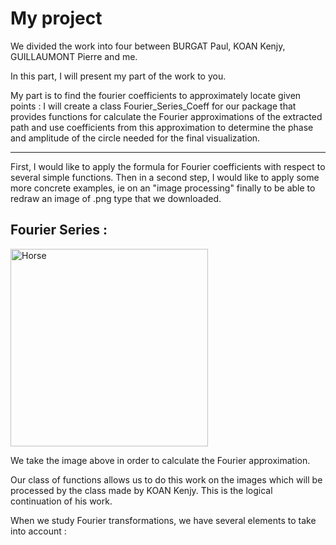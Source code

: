 # My project

We divided the work into four between BURGAT Paul, KOAN Kenjy, GUILLAUMONT Pierre and me.

In this part, I will present my part of the work to you.

My part is to find the fourier coefficients to approximately locate given points : 
I will create a class Fourier_Series_Coeff for our package that provides functions for calculate the Fourier approximations of the extracted path and use coefficients from this approximation to determine the phase and amplitude of the circle needed for the final visualization.

__________________________________________________________________________________________________________________________________________________________________________________________________________________________________

First, I would like to apply the formula for Fourier coefficients with respect to several simple functions.
Then in a second step, I would like to apply some more concrete examples, ie on an "image processing" finally to be able to redraw an image of .png type that we downloaded.


## Fourier Series :


<img width="316" alt="Horse" src="https://user-images.githubusercontent.com/81428023/114719045-ede5fe80-9d36-11eb-9ed3-0ca7185e9f2c.png">


We take the image above in order to calculate the Fourier approximation.

Our class of functions allows us to do this work on the images which will be processed by the class made by KOAN Kenjy. This is the logical continuation of his work.

When we study Fourier transformations, we have several elements to take into account :
